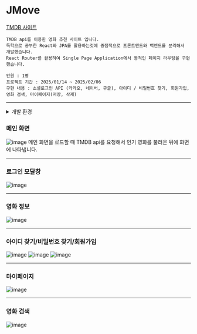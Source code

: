 # JMove

<a href="https://developer.themoviedb.org/docs/getting-started" target="_blank">TMDB 사이트</a>
```
TMDB api를 이용한 영화 추천 사이트 입니다.
독학으로 공부한 React와 JPA를 활용하는것에 중점적으로 프론트엔드와 백엔드를 분리해서 개발했습니다.
React Router를 활용하여 Single Page Application에서 동적인 페이지 라우팅을 구현했습니다.

인원 : 1명
프로젝트 기간 : 2025/01/14 ~ 2025/02/06
구현 내용 : 소셜로그인 API (카카오, 네이버, 구글), 아이디 / 비밀번호 찾기, 회원가입, 영화 검색, 마이페이지(저장, 삭제)
```
---


<details>
<summary>
개발 환경
</summary>

  
| Environment | Detail |
| --- | --- |
| 환경 | Windows |
| 언어 | Java, Javascript, Oracle SQL |
| 프레임워크 / 라이브러리|  Spring Boot, React.js |
| 데이터베이스 | Oracle XE, JPA | 
| 툴 | IntelliJ, DBeaver |
| WAS | Apache Tomcat |
| API | TMDB api, Login(Kakao, Google, Naver) |
| 사용| Github, ERD Cloud, Draw.io, Figma |

  
</details>


### 메인 화면
![image](https://github.com/user-attachments/assets/5e5867d6-bc8b-4926-90f9-577994916e97)
메인 화면을 로드할 때 TMDB api를 요청해서 인기 영화를 불러온 뒤에 화면에 나타냅니다.

<hr>

### 로그인 모달창
![image](https://github.com/user-attachments/assets/f5fc9df4-1f68-4604-a7dc-07f3df5e729a)


<hr>

### 영화 정보
![image](https://github.com/user-attachments/assets/85a16092-4cc7-475a-a22f-74aeaf7080a6)
<hr>



### 아이디 찾기/비밀번호 찾기/회원가입

![image](https://github.com/user-attachments/assets/b136bfc4-63fe-463a-a640-793aab9589b0)
![image](https://github.com/user-attachments/assets/1a2d6ab1-307c-44af-a5e0-70679a670d6f)
![image](https://github.com/user-attachments/assets/94175df8-f7d7-49c7-b1bb-6db8aaef1fe9)


<hr>

### 마이페이지
![image](https://github.com/user-attachments/assets/eb81e83b-ff3d-4503-8b10-e0918dd34ae8)
<hr>

### 영화 검색
![image](https://github.com/user-attachments/assets/6419966d-bd3d-4750-adea-fc2657e26ee4)
